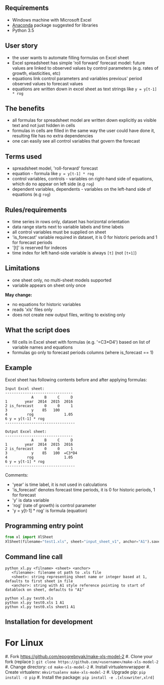 Requirements
------------
 - Windows machine with Microsoft Excel
 - [Anaconda](https://www.continuum.io/downloads#_windows) package suggested for libraries
 - Python 3.5 

User story
----------
  - the user wants to automate filling formulas on Excel sheet
  - Excel spreadsheet has simple 'roll forward' forecast model: future values are linked to observed values by 
    control parameters (e.g. rates of growth, elasticities, etc) 
  - equations link control parameters and variables previous' period observed values to forecast values
  - equations are written down in excel sheet as text strings like ```y = y[t-1] * rog```

The benefits
------------
  - all formulas for spreadsheet model are written down explicitly as visible text and not just hidden in cells
  - formulas in cells are filled in the same way the user could have done it, resulting file has no extra dependencies
  - one can easily see all control variables that govern the forecast

Terms used
----------
- spreadsheet model, 'roll-forward' forecast
- equation - formula like ```y = y[t-1] * rog```
- control variables, controls - variables on right-hand side of equations, which do no appear on left side (e.g ```rog```)
- dependent variables, dependents - variables on the left-hand side of equations (e.g ```rog```)


Rules/requirements
------------------
 - time series in rows only, dataset has horizontal orientation 
 - data range starts next to variable labels and time labels
 - all control variables must be supplied on sheet
 - 'is_forecast' variable required in dataset, it is 0 for historic periods and 1 for forecast periods
 - '[t]' is reserved for indeces
 -  time index for left hand-side variable is always ```[t]``` (not ```[t+1]```) 
  
Limitations
-----------
- one sheet only, no multi-sheet models supported
- variable appears on sheet only once

**May change:**
- no equations for historic variables
- reads 'xls' files only
- does not create new output files, writing to existing only
 
What the script does 
--------------------
- fill cells in Excel sheet with formulas (e.g. '=C3*D4') based on list of variable names and equations
- formulas go only to forecast periods columns (where is_forecast == 1) 

Example
-------

Excel sheet has following contents before and after applying formulas:

```
Input Excel sheet:
-------------------------------
            A     B     C     D
1        year  2014  2015  2016
2 is_forecast     0     0     1
3           y    85   100   
4         rog              1.05
6 y = y[t-1] * rog
--------------------------------

Output Excel sheet:
-------------------------------
            A     B     C     D
1        year  2014  2015  2016
2 is_forecast     0     0     1
3           y    85   100  =C3*D4 
4         rog              1.05
6 y = y[t-1] * rog
--------------------------------
```

Comments:
- 'year' is time label, it is not used in calculations 
- 'is_forecast' denotes forecast time periods, it is 0 for historic periods, 1 for forecast
- 'y' is data variable
- 'rog' (rate of growth) is control parameter
- 'y = y[t-1] * rog' is formula (equation)

Programming entry point
-----------------------
```python
from xl import XlSheet
XlSheet(filename="test1.xls", sheet="input_sheet_v1", anchor="A1").save(sheet="output_v2")
```

Command line call 
-----------------
```
python xl.py <filname> <sheet> <anchor>
   <filename>: filename ot path to .xls file
   <sheet>: string representing sheet name or integer based at 1, defaults to first sheet in file  
   <anchor>: string with A1 style reference pointing to start of datablock on sheet, defaults to "A1"

python xl.py test0.xls
python xl.py test0.xls 1 A1
python xl.py test0.xls sheet1 A1
```

Installation for development
----------------------------

For Linux
=========

#. Fork https://github.com/epogrebnyak/make-xls-model-2
#. Clone your fork (replace <username>): `git clone https://github.com/<username>/make-xls-model-2`
#. Change directory: `cd make-xls-model-2`
#. Install virtualenvwrapper
#. Create virtualenv: `mkvirtualenv make-xls-model-2`
#. Upgrade pip: `pip install -U pip`
#. Install the package: `pip install -e .[xlsxwriter,xlrd]`
